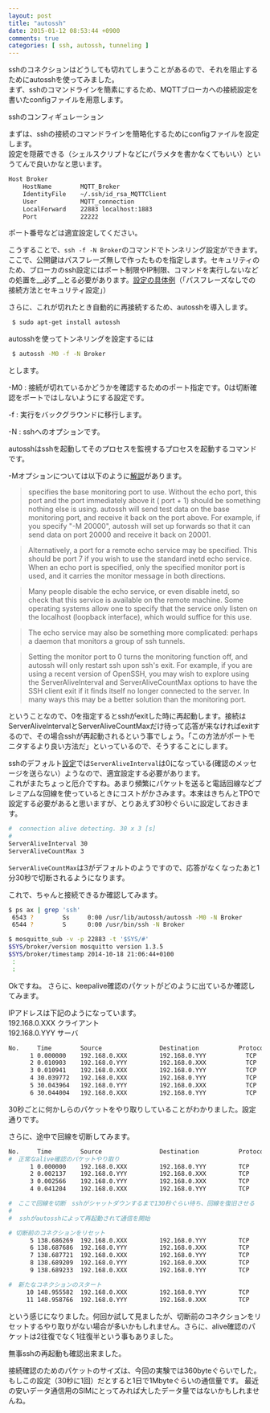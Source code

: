 ```yaml
---
layout: post
title: "autossh"
date: 2015-01-12 08:53:44 +0900
comments: true
categories: [ ssh, autossh, tunneling ]
---
```




sshのコネクションはどうしても切れてしまうことがあるので、それを阻止するためにautosshを使ってみました。  
まず、sshのコマンドラインを簡素にするため、MQTTブローカへの接続設定を書いたconfigファイルを用意します。
<!-- more -->

sshのコンフィギュレーション

まずは、sshの接続のコマンドラインを簡略化するためにconfigファイルを設定します。  
設定を隠蔽できる（シェルスクリプトなどにパラメタを書かなくてもいい）というてんで良いかなと思います。

```sh ~/.ssh/config
Host Broker
	HostName		MQTT_Broker
	IdentityFile	~/.ssh/id_rsa_MQTTClient
	User			MQTT_connection
	LocalForward	22883 localhost:1883
	Port			22222

```

ポート番号などは適宜設定してください。

こうすることで、`ssh -f -N Broker`のコマンドでトンネリング設定ができます。
ここで、公開鍵はパスフレーズ無しで作ったものを指定します。セキュリティのため、ブローカのssh設定にはポート制限やIP制限、コマンドを実行しないなどの処置を__必ず__とる必要があります。[設定の具体例](http://mm011106.github.io/blog/2015/01/11/secure-connection/)（「パスフレーズなしでの接続方法とセキュリティ設定」）

さらに、これが切れたとき自動的に再接続するため、autosshを導入します。

```sh
 $ sudo apt-get install autossh
```

autosshを使ってトンネリングを設定するには
```sh
 $ autossh -M0 -f -N Broker
```

とします。

\-M0 : 接続が切れているかどうかを確認するためのポート指定です。0は切断確認をポートではしないようにする設定です。

\-f : 実行をバックグラウンドに移行します。

\-N : sshへのオプションです。

autosshはsshを起動してそのプロセスを監視するプロセスを起動するコマンドです。

\-Mオプションについては以下のように[解説](http://linux.die.net/man/1/autossh)があります。

>specifies the base monitoring port to use. Without the echo port, this port and the port immediately above it ( port + 1) should be something nothing else is using. autossh will send test data on the base monitoring port, and receive it back on the port above. For example, if you specify "-M 20000", autossh will set up forwards so that it can send data on port 20000 and receive it back on 20001.

>Alternatively, a port for a remote echo service may be specified. This should be port 7 if you wish to use the standard inetd echo service. When an echo port is specified, only the specified monitor port is used, and it carries the monitor message in both directions.

>Many people disable the echo service, or even disable inetd, so check that this service is available on the remote machine. Some operating systems allow one to specify that the service only listen on the localhost (loopback interface), which would suffice for this use.

>The echo service may also be something more complicated: perhaps a daemon that monitors a group of ssh tunnels.

>Setting the monitor port to 0 turns the monitoring function off, and autossh will only restart ssh upon ssh's exit. For example, if you are using a recent version of OpenSSH, you may wish to explore using the ServerAliveInterval and ServerAliveCountMax options to have the SSH client exit if it finds itself no longer connected to the server. In many ways this may be a better solution than the monitoring port. 

ということなので、0を指定するとsshがexitした時に再起動します。接続はServerAliveIntervalとServerAliveCountMaxだけ待って応答が来なければexitするので、その場合sshが再起動されるという事でしょう。「この方法がポートモニタするより良い方法だ」といっているので、そうすることにします。

sshのデフォルト[設定](http://www.unixuser.org/~euske/doc/openssh/jman/ssh_config.html)では`ServerAliveInterval`は0になっている(確認のメッセージを送らない）ようなので、適宜設定する必要があります。  
これがまたちょっと厄介ですね。あまり頻繁にパケットを送ると電話回線などプレミアムな回線を使っているときにコストがかさみます。本来はきちんとTPOで設定する必要があると思いますが、とりあえず30秒ぐらいに設定しておきます。


```sh configに追記
#  connection alive detecting. 30 x 3 [s]
#
ServerAliveInterval	30
ServerAliveCountMax	3

```

`ServerAliveCountMax`は3がデフォルトのようですので、応答がなくなったあと1分30秒で切断されるようになります。


これで、ちゃんと接続できるか確認してみます。

```sh
$ ps ax | grep 'ssh'
 6543 ?        Ss     0:00 /usr/lib/autossh/autossh -M0 -N Broker
 6544 ?        S      0:00 /usr/bin/ssh -N Broker

$ mosquitto_sub -v -p 22883 -t '$SYS/#'
$SYS/broker/version mosquitto version 1.3.5
$SYS/broker/timestamp 2014-10-18 21:06:44+0100
 :
 :
```

Okですね。
さらに、keepalive確認のパケットがどのように出ているか確認してみます。

IPアドレスは下記のようになっています。  
192.168.0.XXX クライアント  
192.168.0.YYY サーバ  


```sh Keep Alive packets example
No.     Time        Source                Destination           Protocol Length Info
      1 0.000000    192.168.0.XXX         192.168.0.YYY           TCP      130    41387 > SSHPORT　 [PSH, ACK] 
      2 0.010903    192.168.0.YYY         192.168.0.XXX           TCP      98     SSHPORT > 41387 [PSH, ACK] 
      3 0.010941    192.168.0.XXX         192.168.0.YYY           TCP      66     41387 > SSHPORT [ACK] 
      4 30.039772   192.168.0.XXX         192.168.0.YYY           TCP      130    41387 > SSHPORT [PSH, ACK]
      5 30.043964   192.168.0.YYY         192.168.0.XXX           TCP      98     SSHPORT > 41387 [PSH, ACK]
      6 30.044004   192.168.0.XXX         192.168.0.YYY           TCP      66     41387 > SSHPORT [ACK]

```
30秒ごとに何かしらのパケットをやり取りしていることがわかりました。設定通りです。

さらに、途中で回線を切断してみます。

```sh Packet example (in case of disconnection)
No.     Time        Source                Destination           Protocol Length Info
#　正常なalive確認のパケットやり取り
      1 0.000000    192.168.0.XXX         192.168.0.YYY         TCP      130    41405 > SSHPORT [PSH, ACK]
      2 0.002137    192.168.0.YYY         192.168.0.XXX         TCP      66     SSHPORT > 41405 [ACK]
      3 0.002566    192.168.0.YYY         192.168.0.XXX         TCP      98     SSHPORT > 41405 [PSH, ACK]  
      4 0.041204    192.168.0.XXX         192.168.0.YYY         TCP      66     41405 > SSHPORT [ACK] 

#　ここで回線を切断　sshがシャットダウンするまで130秒ぐらい待ち、回線を復旧させる
#
#  sshがautosshによって再起動されて通信を開始

# 切断前のコネクションをリセット
      5 138.686269  192.168.0.XXX         192.168.0.YYY         TCP      258    41405 > SSHPORT [FIN, PSH, ACK]
      6 138.687686  192.168.0.YYY         192.168.0.XXX         TCP      98     SSHPORT > 41405 [PSH, ACK] 
      7 138.687721  192.168.0.XXX         192.168.0.YYY         TCP      54     41405 > SSHPORT [RST] 
      8 138.689209  192.168.0.YYY         192.168.0.XXX         TCP      130    SSHPORT > 41405 [FIN, PSH, ACK] 
      9 138.689233  192.168.0.XXX         192.168.0.YYY         TCP      54     41405 > SSHPORT [RST] 

#　新たなコネクションのスタート
     10 148.955582  192.168.0.XXX         192.168.0.YYY         TCP      74     41407 > SSHPORT [SYN]
     11 148.958766  192.168.0.YYY         192.168.0.XXX         TCP      74     SSHPORT > 41407 [SYN, ACK] 
```

という感じになりました。何回か試して見ましたが、切断前のコネクションをリセットするやり取りがない場合が多いかもしれません。さらに、alive確認のパケットは2往復でなく1往復半という事もありました。

無事sshの再起動も確認出来ました。

接続確認のためのパケットのサイズは、今回の実験では360byteぐらいでした。もしこの設定（30秒に1回）だとすると1日で1Mbyteぐらいの通信量です。
最近の安いデータ通信用のSIMにとってみれば大したデータ量ではないかもしれませんね。

